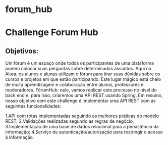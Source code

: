 # forum_hub
## <h1>Challenge Forum Hub</h1>
## Objetivos: 
Um fórum é um espaço onde todos os participantes de uma plataforma podem colocar suas perguntas sobre determinados assuntos. Aqui na Alura, os alunos e alunas utilizam o fórum para tirar suas dúvidas sobre os cursos e projetos em que estão participando. Este lugar mágico está cheio de muita aprendizagem e colaboração entre alunos, professores e moderadores.
FórumHub: nele, vamos replicar este processo no nível do back end e, para isso, criaremos uma API REST usando Spring.
Em resumo, nosso objetivo com este challenge é implementar uma API REST com as seguintes funcionalidades:

1.API com rotas implementadas seguindo as melhores práticas do modelo REST;
2.Validações realizadas segundo as regras de negócio;
3.Implementação de uma base de dados relacional para a persistência da informação;
4.Serviço de autenticação/autorização para restringir o acesso à informação.

